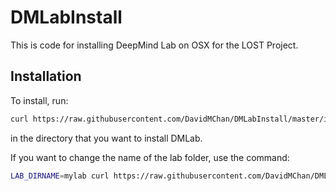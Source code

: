 # DMLabInstall

This is code for installing DeepMind Lab on OSX for the LOST Project.

## Installation

To install, run:
```bash
curl https://raw.githubusercontent.com/DavidMChan/DMLabInstall/master/install_lab.sh | bash
```
in the directory that you want to install DMLab.

If you want to change the name of the lab folder, use the command:
```bash
LAB_DIRNAME=mylab curl https://raw.githubusercontent.com/DavidMChan/DMLabInstall/master/install_lab.sh | bash
```
